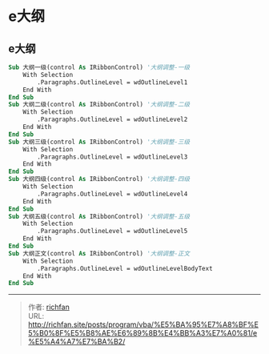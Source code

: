 # e大纲


## e大纲

<!--more-->

```vb
Sub 大纲一级(control As IRibbonControl) '大纲调整-一级
    With Selection
        .Paragraphs.OutlineLevel = wdOutlineLevel1
    End With
End Sub
Sub 大纲二级(control As IRibbonControl) '大纲调整-二级
    With Selection
        .Paragraphs.OutlineLevel = wdOutlineLevel2
    End With
End Sub
Sub 大纲三级(control As IRibbonControl) '大纲调整-三级
    With Selection
        .Paragraphs.OutlineLevel = wdOutlineLevel3
    End With
End Sub
Sub 大纲四级(control As IRibbonControl) '大纲调整-四级
    With Selection
        .Paragraphs.OutlineLevel = wdOutlineLevel4
    End With
End Sub
Sub 大纲五级(control As IRibbonControl) '大纲调整-五级
    With Selection
        .Paragraphs.OutlineLevel = wdOutlineLevel5
    End With
End Sub
Sub 大纲正文(control As IRibbonControl) '大纲调整-正文
    With Selection
        .Paragraphs.OutlineLevel = wdOutlineLevelBodyText
    End With
End Sub
```



---

> 作者: [richfan](https://richfan.site/)  
> URL: http://richfan.site/posts/program/vba/%E5%BA%95%E7%A8%BF%E5%B0%8F%E5%B8%AE%E6%89%8B%E4%BB%A3%E7%A0%81/e%E5%A4%A7%E7%BA%B2/  

